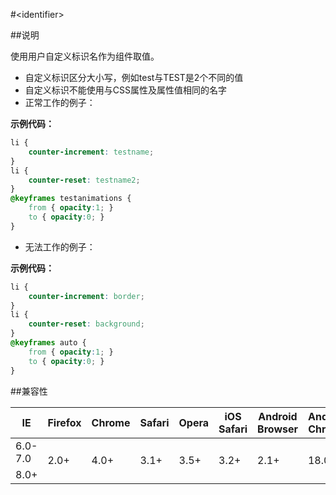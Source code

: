 #&lt;identifier&gt;

##说明

使用用户自定义标识名作为组件取值。

- 自定义标识区分大小写，例如test与TEST是2个不同的值
- 自定义标识不能使用与CSS属性及属性值相同的名字
- 正常工作的例子：


**示例代码：**

```css
li {
	counter-increment: testname;
}
li {
	counter-reset: testname2;
}
@keyframes testanimations {
	from { opacity:1; }
	to { opacity:0; }
}
```

- 无法工作的例子：


**示例代码：**

```css
li {
	counter-increment: border;
}
li {
	counter-reset: background;
}
@keyframes auto {
	from { opacity:1; }
	to { opacity:0; }
}
```


##兼容性

<table class="compatible">
<thead>
	<tr>
		<th>IE</th>
		<th>Firefox</th>
		<th>Chrome</th>
		<th>Safari</th>
		<th>Opera</th>
		<th>iOS Safari</th>
		<th>Android Browser</th>
		<th>Android Chrome</th>
	</tr>
</thead>
<tbody>
	<tr>
		<td class="unsupport">6.0-7.0</td>
		<td class="support" rowspan="2">2.0+</td>
		<td class="support" rowspan="2">4.0+</td>
		<td class="support" rowspan="2">3.1+</td>
		<td class="support" rowspan="2">3.5+</td>
		<td class="support" rowspan="2">3.2+</td>
		<td class="support" rowspan="2">2.1+</td>
		<td class="support" rowspan="2">18.0+</td>
	</tr>
	<tr>
		<td class="support">8.0+</td>
	</tr>
</tbody>
</table>
